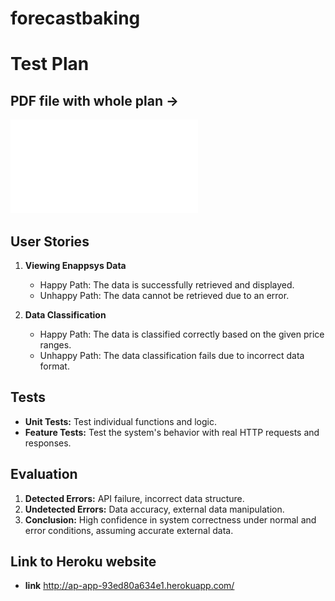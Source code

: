 # forecastbaking

# Test Plan

## PDF file with whole plan ->
 ![here](public\pdfplan\testdock.pdf)

## User Stories
1. **Viewing Enappsys Data**
   - Happy Path: The data is successfully retrieved and displayed.
   - Unhappy Path: The data cannot be retrieved due to an error.

2. **Data Classification**
   - Happy Path: The data is classified correctly based on the given price ranges.
   - Unhappy Path: The data classification fails due to incorrect data format.

## Tests
- **Unit Tests:** Test individual functions and logic.
- **Feature Tests:** Test the system's behavior with real HTTP requests and responses.

## Evaluation
1. **Detected Errors:** API failure, incorrect data structure.
2. **Undetected Errors:** Data accuracy, external data manipulation.
3. **Conclusion:** High confidence in system correctness under normal and error conditions, assuming accurate external data.

## Link to Heroku website
- **link** http://ap-app-93ed80a634e1.herokuapp.com/
